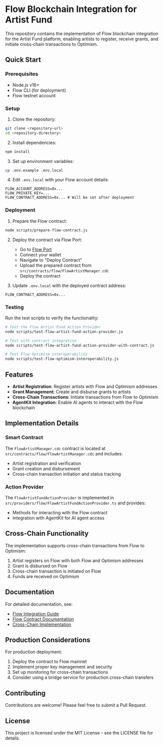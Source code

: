 # Flow Blockchain Integration for Artist Fund

This repository contains the implementation of Flow blockchain integration for the Artist Fund platform, enabling artists to register, receive grants, and initiate cross-chain transactions to Optimism.

## Quick Start

### Prerequisites

- Node.js v16+
- Flow CLI (for deployment)
- Flow testnet account

### Setup

1. Clone the repository:
```bash
git clone <repository-url>
cd <repository-directory>
```

2. Install dependencies:
```bash
npm install
```

3. Set up environment variables:
```bash
cp .env.example .env.local
```

4. Edit `.env.local` with your Flow account details:
```
FLOW_ACCOUNT_ADDRESS=0x...
FLOW_PRIVATE_KEY=...
FLOW_CONTRACT_ADDRESS=0x... # Will be set after deployment
```

### Deployment

1. Prepare the Flow contract:
```bash
node scripts/prepare-flow-contract.js
```

2. Deploy the contract via Flow Port:
   - Go to [Flow Port](https://testnet.flowscan.org/)
   - Connect your wallet
   - Navigate to "Deploy Contract"
   - Upload the prepared contract from `src/contracts/flow/FlowArtistManager.cdc`
   - Deploy the contract

3. Update `.env.local` with the deployed contract address:
```
FLOW_CONTRACT_ADDRESS=0x...
```

### Testing

Run the test scripts to verify the functionality:

```bash
# Test the Flow Artist Fund Action Provider
node scripts/test-flow-artist-fund-action-provider.js

# Test with contract integration
node scripts/test-flow-artist-fund-action-provider-with-contract.js

# Test Flow-Optimism interoperability
node scripts/test-flow-optimism-interoperability.js
```

## Features

- **Artist Registration**: Register artists with Flow and Optimism addresses
- **Grant Management**: Create and disburse grants to artists
- **Cross-Chain Transactions**: Initiate transactions from Flow to Optimism
- **AgentKit Integration**: Enable AI agents to interact with the Flow blockchain

## Implementation Details

### Smart Contract

The `FlowArtistManager.cdc` contract is located at `src/contracts/flow/FlowArtistManager.cdc` and includes:

- Artist registration and verification
- Grant creation and disbursement
- Cross-chain transaction initiation and status tracking

### Action Provider

The `FlowArtistFundActionProvider` is implemented in `src/providers/flow/FlowArtistFundActionProvider.ts` and provides:

- Methods for interacting with the Flow contract
- Integration with AgentKit for AI agent access

## Cross-Chain Functionality

The implementation supports cross-chain transactions from Flow to Optimism:

1. Artist registers on Flow with both Flow and Optimism addresses
2. Grant is disbursed on Flow
3. Cross-chain transaction is initiated on Flow
4. Funds are received on Optimism

## Documentation

For detailed documentation, see:

- [Flow Integration Guide](docs/FLOW-INTEGRATION.md)
- [Flow Contract Documentation](docs/FLOW-CONTRACT.md)
- [Cross-Chain Implementation](docs/CROSS-CHAIN.md)

## Production Considerations

For production deployment:

1. Deploy the contract to Flow mainnet
2. Implement proper key management and security
3. Set up monitoring for cross-chain transactions
4. Consider using a bridge service for production cross-chain transfers

## Contributing

Contributions are welcome! Please feel free to submit a Pull Request.

## License

This project is licensed under the MIT License - see the LICENSE file for details. 
